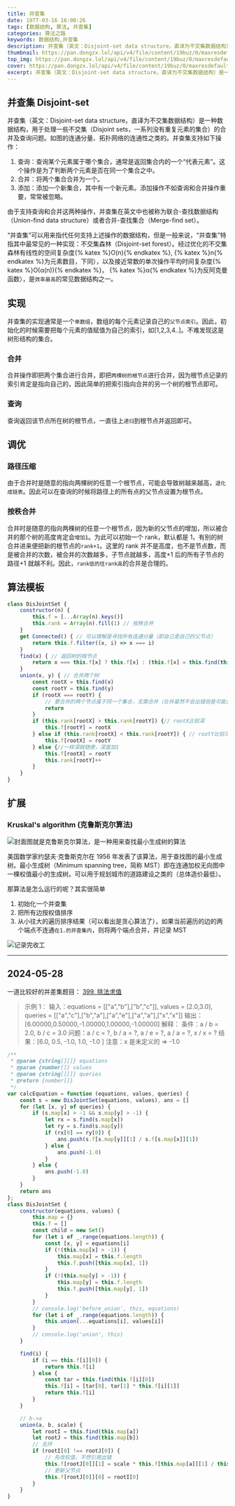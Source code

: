 ```yaml
---
title: 并查集
date: 1977-03-16 16:00:26
tags: [数据结构, 算法, 并查集]
categories: 算法之路
keywords: 数据结构,并查集
description: 并查集（英文：Disjoint-set data structure，直译为不交集数据结构）是一种数据结构，用于处理一些不交集（Disjoint sets，一系列没有重复元素的集合）的合并及查询问题。
thumbnail: https://pan.dongzx.lol/api/v4/file/content/19buz/0/maxresdefault.jpg?sign=fsTG1GC_yuo_2GxN41kuA1o4kDcKKkYWvTqyJpJZ-Hw%3D%3A0
top_img: https://pan.dongzx.lol/api/v4/file/content/19buz/0/maxresdefault.jpg?sign=fsTG1GC_yuo_2GxN41kuA1o4kDcKKkYWvTqyJpJZ-Hw%3D%3A0
cover: https://pan.dongzx.lol/api/v4/file/content/19buz/0/maxresdefault.jpg?sign=fsTG1GC_yuo_2GxN41kuA1o4kDcKKkYWvTqyJpJZ-Hw%3D%3A0
excerpt: 并查集（英文：Disjoint-set data structure，直译为不交集数据结构）是一种数据结构，用于处理一些不交集（Disjoint sets，一系列没有重复元素的集合）的合并及查询问题。
---
```


## 并查集 Disjoint-set

并查集（英文：Disjoint-set data structure，直译为不交集数据结构）是一种数据结构，用于处理一些不交集（Disjoint sets，一系列没有重复元素的集合）的合并及查询问题。如图的连通分量、拓扑网络的连通性之类的。并查集支持如下操作：

1. 查询：查询某个元素属于哪个集合，通常是返回集合内的一个“代表元素”。这个操作是为了判断两个元素是否在同一个集合之中。
2. 合并：将两个集合合并为一个。
3. 添加：添加一个新集合，其中有一个新元素。添加操作不如查询和合并操作重要，常常被忽略。

由于支持查询和合并这两种操作，并查集在英文中也被称为联合-查找数据结构（Union-find data structure）或者合并-查找集合（Merge-find set）。

“并查集”可以用来指代任何支持上述操作的数据结构，但是一般来说，“并查集”特指其中最常见的一种实现：不交集森林（Disjoint-set forest）。经过优化的不交集森林有线性的空间复杂度{% katex %}O(n){% endkatex %}, {% katex %}n{% endkatex %}为元素数目，下同），以及接近常数的单次操作平均时间复杂度{% katex %}O(α(n)){% endkatex %}， {% katex %}α{% endkatex %}为反阿克曼函数），是`效率最高`的常见数据结构之一。

## 实现

并查集的实现通常是一个`单数组`，数组的每个元素记录自己的`父节点索引`。因此，初始化的时候需要把每个元素的值赋值为自己的索引，如[1,2,3,4..]。不难发现这是树形结构的集合。

### 合并

合并操作即把两个集合进行合并，即把`两棵树的根节点`进行合并，因为根节点记录的索引肯定是指向自己的，因此简单的把索引指向合并的另一个树的根节点即可。

### 查询

查询返回该节点所在树的根节点，一直往上`递归`到根节点并返回即可。

## 调优

### 路径压缩

由于合并时是随意的指向两棵树的任意一个根节点，可能会导致树越来越高，`退化成链表`。因此可以在查询的时候将路径上的所有点的父节点设置为根节点。

### 按秩合并

合并时是随意的指向两棵树的任意一个根节点，因为新的父节点的增加，所以被合并的那个树的高度肯定会`增加1`。为此可以初始一个 rank，默认都是 1，有别的树合并进来便把新的根节点的`rank+1`。这里的 rank 并不是高度，也不是节点数，而是被合并的次数，被合并的次数越多，子节点就越多，高度+1 后的所有子节点的路径+1 就越不利。因此，`rank低的往rank高`的合并是合理的。

## 算法模板

```JavaScript
class DisJointSet {
    constructor(n) {
        this.f = [...Array(n).keys()]
        this.rank = Array(n).fill(1) // 按秩合并
    }
    get Connected() { // 可以理解是寻找所有连通分量（即自己是自己的父节点）
        return this.f.filter((x, i) => x === i)
    }
    find(x) { // 返回树的根节点
        return x === this.f[x] ? this.f[x] : (this.f[x] = this.find(this.f[x])) // this.f[x] = this.find(this.f[x])路径压缩
    }
    union(x, y) { // 合并两个树
        const rootX = this.find(x)
        const rootY = this.find(y)
        if (rootX === rootY) {
            // 要合并的两个节点属于同一个集合，无需合并（合并虽然不会出错但是可能会影响秩的准确性）
            return
        }
        if (this.rank[rootX] > this.rank[rootY]) {// rootX比较深
            this.f[rootY] = rootX
        } else if (this.rank[rootX] < this.rank[rootY]) { // rootY比较深
            this.f[rootX] = rootY
        } else {//一样深就随便，深度加1
            this.f[rootX] = rootY
            this.rank[rootY]++
        }
    }
}
```

## 扩展

### Kruskal's algorithm (克鲁斯克尔算法)

![封面图就是克鲁斯克尔算法，是一种用来查找最小生成树的算法](https://pan.dongzx.lol/api/v4/file/content/19buz/0/maxresdefault.jpg?sign=fsTG1GC_yuo_2GxN41kuA1o4kDcKKkYWvTqyJpJZ-Hw%3D%3A0)

美国数学家约瑟夫·克鲁斯克尔在 1956 年发表了该算法，用于查找图的最小生成树。最小生成树（Minimum spanning tree，简称 MST）即在连通加权无向图中一棵权值最小的生成树。可以用于规划城市的道路建设之类的（总体造价最低）。

那算法是怎么运行的呢？其实很简单

1. 初始化一个并查集
2. 把所有边按权值排序
3. 从小往大的遍历排序结果（可以看出是贪心算法了），如果当前遍历的边的两个端点不连通`在1.的并查集内`，则将两个端点合并，并记录 MST

![记录完收工](https://pan.dongzx.lol/api/v4/file/content/BNt2/0/IMG_2072.JPEG?sign=mCWoa6RvMy4wWWRMRiYW1Oq-klCfLB_5Nn6pfbDCfuE%3D%3A0)

-----

## 2024-05-28

一道比较好的并差集题目：
[399. 除法求值](https://leetcode.cn/problems/evaluate-division/description/)
> 示例 1：
> 输入：equations = [["a","b"],["b","c"]], values = [2.0,3.0], queries = [["a","c"],["b","a"],["a","e"],["a","a"],["x","x"]]
> 输出：[6.00000,0.50000,-1.00000,1.00000,-1.00000]
> 解释：
> 条件：a / b = 2.0, b / c = 3.0
> 问题：a / c = ?, b / a = ?, a / e = ?, a / a = ?, x / x = ?
> 结果：[6.0, 0.5, -1.0, 1.0, -1.0 ]
> 注意：x 是未定义的 => -1.0
>

```javascript
/**
 * @param {string[][]} equations
 * @param {number[]} values
 * @param {string[][]} queries
 * @return {number[]}
 */
var calcEquation = function (equations, values, queries) {
    const s = new DisJointSet(equations, values), ans = []
    for (let [x, y] of queries) {
        if (s.map[x] > -1 && s.map[y] > -1) {
            let rx = s.find(s.map[x])
            let ry = s.find(s.map[y])
            if (rx[0] == ry[0]) {
                ans.push(s.f[s.map[y]][1] / s.f[s.map[x]][1])
            } else {
                ans.push(-1.0)
            }
        } else {
            ans.push(-1.0)
        }
    }
    return ans
};
class DisJointSet {
    constructor(equations, values) {
        this.map = {}
        this.f = []
        const child = new Set()
        for (let i of _.range(equations.length)) {
            const [x, y] = equations[i]
            if (!(this.map[x] > -1)) {
                this.map[x] = this.f.length
                this.f.push([this.map[x], 1])
            }
            if (!(this.map[y] > -1)) {
                this.map[y] = this.f.length
                this.f.push([this.map[y], 1])
            }
        }
        // console.log('before_union', this, equations)
        for (let i of _.range(equations.length)) {
            this.union(...equations[i], values[i])
        }
        // console.log('union', this)
    }

    find(i) {
        if (i == this.f[i][0]) {
            return this.f[i]
        } else {
            const tar = this.find(this.f[i][0])
            this.f[i] = [tar[0], tar[1] * this.f[i][1]]
            return this.f[i]
        }
    }

    // b->a
    union(a, b, scale) {
        let rootI = this.find(this.map[a])
        let rootJ = this.find(this.map[b])
        // 无环
        if (rootI[0] !== rootJ[0]) {
            // 先改权值，不然引用出错
            this.f[rootJ[0]][1] = scale * this.f[this.map[a]][1] / this.f[this.map[b]][1] // 这里的可以直接运算的原因是做了路径压缩
            // 更新父节点
            this.f[rootJ[0]][0] = rootI[0]
        }
    }
}
```
